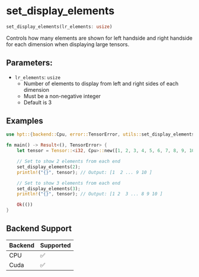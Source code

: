 # set_display_elements

```rust
set_display_elements(lr_elements: usize)
```

Controls how many elements are shown for left handside and right handside for each dimension when displaying large tensors.
## Parameters:
- `lr_elements`: `usize`
  - Number of elements to display from left and right sides of each dimension
  - Must be a non-negative integer
  - Default is 3

## Examples
```rust
use hpt::{backend::Cpu, error::TensorError, utils::set_display_elements, Tensor};

fn main() -> Result<(), TensorError> {
    let tensor = Tensor::<i32, Cpu>::new([1, 2, 3, 4, 5, 6, 7, 8, 9, 10]);

    // Set to show 2 elements from each end
    set_display_elements(2);
    println!("{}", tensor); // Output: [1  2 ... 9 10 ]

    // Set to show 3 elements from each end
    set_display_elements(3);
    println!("{}", tensor); // Output: [1 2  3 ... 8 9 10 ]

    Ok(())
}
```

## Backend Support
| Backend | Supported |
|---------|-----------|
| CPU     | ✅         |
| Cuda    | ✅        |